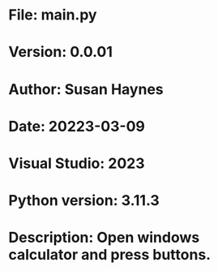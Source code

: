 # File:     main.py
# Version:  0.0.01
# Author:   Susan Haynes
# Date: 20223-03-09
# Visual Studio: 2023
# Python version: 3.11.3

# Description: Open windows calculator and press buttons.

